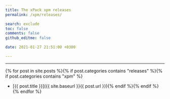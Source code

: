 ```yaml
---
title: The xPack xpm releases
permalink: /xpm/releases/

search: exclude
toc: false
comments: false
github_editme: false

date: 2021-01-27 21:51:00 +0300

---
```


___
{% for post in site.posts %}{% if post.categories contains "releases" %}{% if post.categories contains "xpm" %}
* [{{ post.title }}]({{ site.baseurl }}{{ post.url }}){% endif %}{% endif %}{% endfor %}
